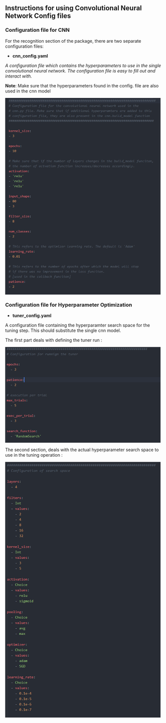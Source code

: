 ## Instructions for using Convolutional Neural Network Config files


### Configuration file for CNN


For the recognition section of the package, there are two separate configuration files:

* __cnn_config.yaml__


_A configuration file which contains the hyperparameters to use in the single convolutional neural network.
The configuration file is easy to fill out and interact with._ 


__Note__: Make sure that the hyperparameters found in the config. file are also used in the cnn model


<img src="https://github.com/EISy-as-Py/hardy/blob/master/doc/images/Quickstart_cnn_config.PNG" width=500 p align="center" />


### Configuration file for Hyperparameter Optimization

* __tuner_config.yaml__
    
A configuration file containing the hyperparamter search space for the tuning step. This should substitute the single cnn model. 
    
The first part deals with defining the tuner run :    
    

<img src="https://github.com/EISy-as-Py/hardy/blob/master/doc/images/Quickstart__tuner_config_run.PNG" width=500 p align="center" />


The second section, deals with the actual hyperparameter search space to use in the tuning operation :

<img src="https://github.com/EISy-as-Py/hardy/blob/master/doc/images/Quickstart__tuner_config_space.PNG" width=500 p align="center" />